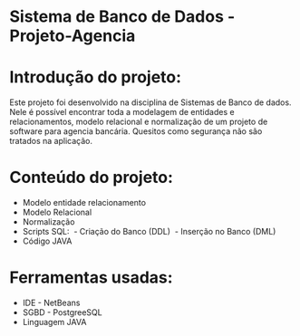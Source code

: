 # Sistema de Banco de Dados - Projeto-Agencia

# Introdução do projeto:
Este projeto foi desenvolvido na disciplina de Sistemas de Banco de dados. Nele é possível encontrar toda a modelagem de entidades e relacionamentos, modelo relacional e normalização de um projeto de software para agencia bancária.
Quesitos como segurança não são tratados na aplicação.

# Conteúdo do projeto:
- Modelo entidade relacionamento
- Modelo Relacional
- Normalização
- Scripts SQL:
  - Criação do Banco (DDL)
  - Inserção no Banco (DML)
- Código JAVA 

# Ferramentas usadas:
* IDE - NetBeans
* SGBD - PostgreeSQL
* Linguagem JAVA




